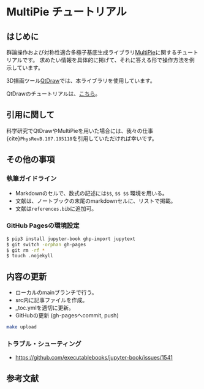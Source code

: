 # MultiPie チュートリアル

## はじめに

群論操作および対称性適合多極子基底生成ライブラリ[MultiPie](https://github.com/CMT-MU/MultiPie)に関するチュートリアルです。
求めたい情報を具体的に掲げて、それに答える形で操作方法を例示しています。

3D描画ツール[QtDraw](https://github.com/CMT-MU/QtDraw)では、本ライブラリを使用しています。

QtDrawのチュートリアルは、[こちら](https://cmt-mu.github.io/QtDrawTutorial/)。

## 引用に関して

科学研究でQtDrawやMultiPieを用いた場合には、我々の仕事{cite}`PhysRevB.107.195118`を引用していただければ幸いです。

## その他の事項

### 執筆ガイドライン

* Markdownのセルで、数式の記述には`$$`, `$$ $$` 環境を用いる。
* 文献は、ノートブックの末尾のmarkdownセルに、リストで掲載。
* 文献は`references.bib`に追加可。

### GitHub Pagesの環境設定

```bash
$ pip3 install jupyter-book ghp-import jupytext
$ git switch -orphan gh-pages
$ git rm -rf *
$ touch .nojekyll
```

## 内容の更新
- ローカルのmainブランチで行う。
- src内に記事ファイルを作成。
- _toc.ymlを適切に更新。
- GitHubの更新 (gh-pagesへcommit, push)
```bash
make upload
```

### トラブル・シューティング
* https://github.com/executablebooks/jupyter-book/issues/1541


## 参考文献

```{bibliography}
```
